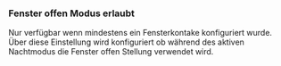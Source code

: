 ﻿### Fenster offen Modus erlaubt

Nur verfügbar wenn mindestens ein Fensterkontake konfiguriert wurde.
Über diese Einstellung wird konfiguriert ob während des aktiven Nachtmodus die Fenster offen Stellung verwendet wird.

